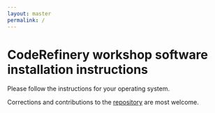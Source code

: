 ```yaml
---
layout: master
permalink: /
---
```


# CodeRefinery workshop software installation instructions

Please follow the instructions for your operating system.

Corrections and contributions to the
[repository](https://github.com/coderefinery/installation) are most welcome.
